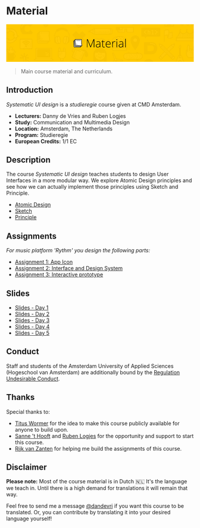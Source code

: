 # Material

![Material banner](cmda-sud-material-banner.jpg)
> Main course material and curriculum.

## Introduction
*Systematic UI design* is a *studieregie* course given at CMD Amsterdam. 

* **Lecturers:** Danny de Vries and Ruben Logjes
* **Study:** Communication and Multimedia Design
* **Location:** Amsterdam, The Netherlands
* **Program:** Studieregie
* **European Credits:** 1/1 EC

## Description

The course *Systematic UI design* teaches students to design User Interfaces in a more modular way. We explore Atomic Design principles and see how we can actually implement those principles using Sketch and Principle.

* [Atomic Design](http://atomicdesign.bradfrost.com/table-of-contents/)
* [Sketch](https://sketchapp.com/)
* [Principle](http://principleformac.com/)

## Assignments
*For music platform 'Rythm' you design the following parts:*
* [Assignment 1: App Icon](/assignments/assignment-1.md)
* [Assignment 2: Interface and Design System](/assignments/assignment-2.md)
* [Assignment 3: Interactive prototype](/assignments/assignment-3.md)

## Slides
* [Slides - Day 1](/slides/cmda-sud_slides_day-1.pdf)
* [Slides - Day 2](/slides/cmda-sud_slides_day-2.pdf)
* [Slides - Day 3](/slides/cmda-sud_slides_day-3.pdf)
* [Slides - Day 4](/slides/cmda-sud_slides_day-4.pdf)
* [Slides - Day 5](/slides/cmda-sud_slides_day-5.pdf)

## Conduct
Staff and students of the Amsterdam University of Applied Sciences (Hogeschool van Amsterdam) are additionally bound by the [Regulation Undesirable Conduct](https://www.amsterdamuas.com/practical-matters/algemeen/hva-breed/juridische-zaken/legal-affairs/regulation-undesirable-conduct/regulation-undesirable-conduct.html#anker-3-complaints-authority).

## Thanks
Special thanks to:
* [Titus Wormer](https://github.com/wooorm) for the idea to make this course publicly available for anyone to build upon.
* [Sanne 't Hooft](https://www.linkedin.com/in/sannethooft/) and [Ruben Logjes](https://www.linkedin.com/in/rubenlogjes/) for the opportunity and support to start this course.
* [Rijk van Zanten](https://github.com/rijkvanzanten) for helping me build the assignments of this course.

## Disclaimer
**Please note:** Most of the course material is in Dutch 🇳🇱 It's the language we teach in. Until there is a high demand for translations it will remain that way.

Feel free to send me a message [@dandevri](https://twitter.com/dandevri) if you want this course to be translated. Or, you can contribute by translating it into your desired language yourself!